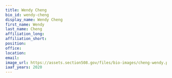 ```yaml
---
title: Wendy Cheng
bio_id: wendy-cheng
display_name: Wendy Cheng
first_name: Wendy
last_name: Cheng
affiliation_long: 
affiliation_short: 
position: 
office: 
location: 
email: 
image_url: https://assets.section508.gov/files/bio-images/cheng-wendy.png
iaaf_years: 2020
---
```

